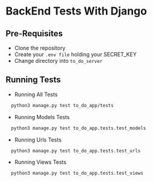 # BackEnd Tests With Django

## Pre-Requisites

- Clone the repository
- Create your `.env file` holding your SECRET_KEY
- Change directory into `to_do_server`

## Running Tests

- Running All Tests

```bash
  python3 manage.py test to_do_app/tests
```

- Running Models Tests

```bash
  python3 manage.py test to_do_app.tests.test_models
```

- Running Urls Tests

```bash
  python3 manage.py test to_do_app.tests.test_urls
```

- Running Views Tests

```bash
  python3 manage.py test to_do_app.tests.test_views
```
